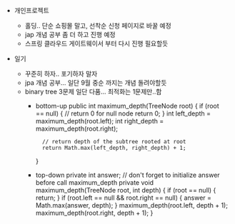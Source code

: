 
* 개인프로젝트
    - 홀딩.. 단순 쇼핑몰 말고, 선착순 신청 페이지로 바꿀 예정
    - jap 개념 공부 좀 더 하고 진행 예정
    - 스프링 클라우드 게이트웨이서 부터 다시 진행 필요할듯


* 일기
    - 꾸준히 하자.. 포기하자 말자
    - jpa 개념 공부... 일단 9월 중순 까지는 개념 돌려야할듯
    - binary tree 3문제 일단 다품... 최적화는 1문제만..함
        - bottom-up
            public int maximum_depth(TreeNode root) {
                if (root == null) {
                    // return 0 for null node
                    return 0; 
                }
                int left_depth = maximum_depth(root.left);
                int right_depth = maximum_depth(root.right);

                // return depth of the subtree rooted at root
                return Math.max(left_depth, right_depth) + 1;   
            }


        - top-down
            private int answer; // don't forget to initialize answer before call maximum_depth
            private void maximum_depth(TreeNode root, int depth) {
                if (root == null) {
                    return;
                }
                if (root.left == null && root.right == null) {
                    answer = Math.max(answer, depth);
                }
                maximum_depth(root.left, depth + 1);
                maximum_depth(root.right, depth + 1);
            }


